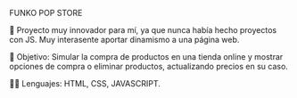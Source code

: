 FUNKO POP STORE

🦸 Proyecto muy innovador para mí, ya que nunca había hecho proyectos con JS. Muy interasente aportar dinamismo a una página web.

👀 Objetivo: Simular la compra de productos en una tienda online y mostrar opciones de compra o eliminar productos, actualizando precios en su caso.

🧑‍💻 Lenguajes: HTML, CSS, JAVASCRIPT.

